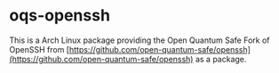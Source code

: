 # oqs-openssh

This is a Arch Linux package providing the Open Quantum Safe Fork of OpenSSH from [https://github.com/open-quantum-safe/openssh](https://github.com/open-quantum-safe/openssh) as a package.
